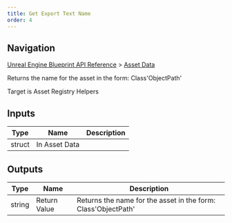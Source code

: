 ```yaml
---
title: Get Export Text Name
order: 4
---
```

## Navigation

[Unreal Engine Blueprint API Reference](https://dev.epicgames.com/documentation/en-us/unreal-engine/BlueprintAPI) > [Asset Data](https://dev.epicgames.com/documentation/en-us/unreal-engine/BlueprintAPI/AssetData)

Returns the name for the asset in the form: Class'ObjectPath'

Target is Asset Registry Helpers

## Inputs

| Type | Name | Description |
| --- | --- | --- |
| struct | In Asset Data |  |

## Outputs

| Type | Name | Description |
| --- | --- | --- |
| string | Return Value | Returns the name for the asset in the form: Class'ObjectPath' |
